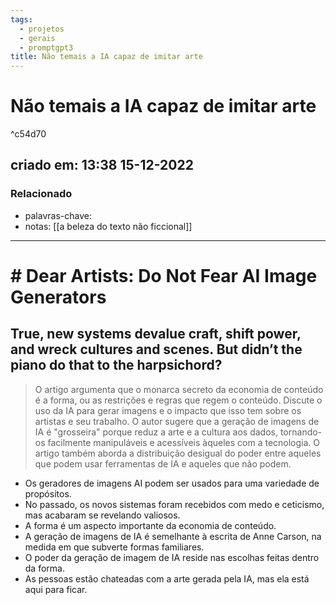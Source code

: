 ```yaml
---
tags:
  - projetos
  - gerais
  - promptgpt3
title: Não temais a IA capaz de imitar arte
---
```


# Não temais a IA capaz de imitar arte

^c54d70

## criado em: 13:38 15-12-2022

### Relacionado

- palavras-chave: 
- notas: [[a beleza do texto não ficcional]]
---

# # Dear Artists: Do Not Fear AI Image Generators

## True, new systems devalue craft, shift power, and wreck cultures and scenes. But didn’t the piano do that to the harpsichord?

>O artigo argumenta que o monarca secreto da economia de conteúdo é a forma, ou as restrições e regras que regem o conteúdo. Discute o uso da IA para gerar imagens e o impacto que isso tem sobre os artistas e seu trabalho. O autor sugere que a geração de imagens de IA é "grosseira" porque reduz a arte e a cultura aos dados, tornando-os facilmente manipuláveis e acessíveis àqueles com a tecnologia. O artigo também aborda a distribuição desigual do poder entre aqueles que podem usar ferramentas de IA e aqueles que não podem.

- Os geradores de imagens AI podem ser usados para uma variedade de propósitos.
- No passado, os novos sistemas foram recebidos com medo e ceticismo, mas acabaram se revelando valiosos.
- A forma é um aspecto importante da economia de conteúdo.
- A geração de imagens de IA é semelhante à escrita de Anne Carson, na medida em que subverte formas familiares.
- O poder da geração de imagem de IA reside nas escolhas feitas dentro da forma.
- As pessoas estão chateadas com a arte gerada pela IA, mas ela está aqui para ficar.

